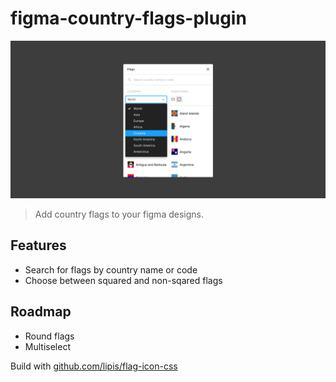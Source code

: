 # figma-country-flags-plugin

![GitHub Logo](artwork.png)

> Add country flags to your figma designs.

## Features

- Search for flags by country name or code
- Choose between squared and non-sqared flags

## Roadmap

- Round flags
- Multiselect

Build with [github.com/lipis/flag-icon-css](https://github.com/lipis/flag-icon-css)
